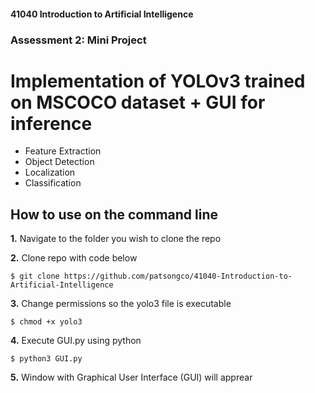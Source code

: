 #### 41040 Introduction to Artificial Intelligence
### Assessment 2: Mini Project
# Implementation of YOLOv3 trained on MSCOCO dataset + GUI for inference
- Feature Extraction
- Object Detection
- Localization
- Classification

## How to use on the command line
**1.** Navigate to the folder you wish to clone the repo

**2.** Clone repo with code below
```
$ git clone https://github.com/patsongco/41040-Introduction-to-Artificial-Intelligence
```
**3.** Change permissions so the yolo3 file is executable
```
$ chmod +x yolo3
```
**4.** Execute GUI.py using python
```
$ python3 GUI.py
```
**5.** Window with Graphical User Interface (GUI) will apprear





